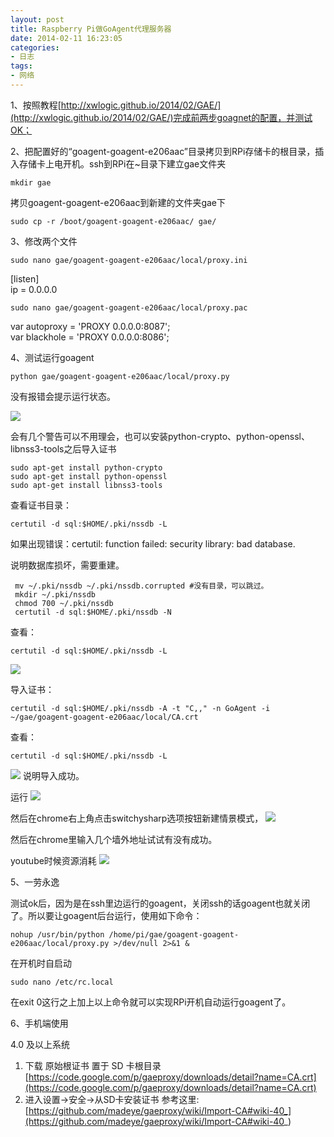 ```yaml
---
layout: post
title: Raspberry Pi做GoAgent代理服务器
date: 2014-02-11 16:23:05
categories:
- 日志
tags:
- 网络
---
```


1、按照教程[http://xwlogic.github.io/2014/02/GAE/](http://xwlogic.github.io/2014/02/GAE/)完成前两步goagnet的配置，并测试OK；

2、把配置好的“goagent-goagent-e206aac”目录拷贝到RPi存储卡的根目录，插入存储卡上电开机。ssh到RPi在~目录下建立gae文件夹

    mkdir gae

拷贝goagent-goagent-e206aac到新建的文件夹gae下

    sudo cp -r /boot/goagent-goagent-e206aac/ gae/

3、修改两个文件

    sudo nano gae/goagent-goagent-e206aac/local/proxy.ini

 [listen]    
ip = 0.0.0.0
    
    sudo nano gae/goagent-goagent-e206aac/local/proxy.pac

var autoproxy = 'PROXY 0.0.0.0:8087';    
var blackhole = 'PROXY 0.0.0.0:8086';

4、测试运行goagent

    python gae/goagent-goagent-e206aac/local/proxy.py

没有报错会提示运行状态。

![](http://i1328.photobucket.com/albums/w532/xwlogic/65E068079898_zpscae335e9.jpg)

会有几个警告可以不用理会，也可以安装python-crypto、python-openssl、libnss3-tools之后导入证书

    sudo apt-get install python-crypto
    sudo apt-get install python-openssl
    sudo apt-get install libnss3-tools

查看证书目录：

    certutil -d sql:$HOME/.pki/nssdb -L

如果出现错误：certutil: function failed: security library: bad database.

说明数据库损坏，需要重建。

     mv ~/.pki/nssdb ~/.pki/nssdb.corrupted #没有目录，可以跳过。
     mkdir ~/.pki/nssdb
     chmod 700 ~/.pki/nssdb
     certutil -d sql:$HOME/.pki/nssdb -N

查看：

    certutil -d sql:$HOME/.pki/nssdb -L

![](http://i1328.photobucket.com/albums/w532/xwlogic/65E068079898_zpsf35bec32.jpg)


导入证书：

    certutil -d sql:$HOME/.pki/nssdb -A -t "C,," -n GoAgent -i ~/gae/goagent-goagent-e206aac/local/CA.crt

查看：

    certutil -d sql:$HOME/.pki/nssdb -L
![](http://i1328.photobucket.com/albums/w532/xwlogic/65E068079898_zps1ea0b5c6.jpg)
说明导入成功。    

运行
![](http://i1328.photobucket.com/albums/w532/xwlogic/65E068079898_zps16177d06.jpg)

然后在chrome右上角点击switchysharp选项按钮新建情景模式，
![](http://i1328.photobucket.com/albums/w532/xwlogic/65E068079898_zpsc37946f2.jpg)

然后在chrome里输入几个墙外地址试试有没有成功。

youtube时候资源消耗
![](http://i1328.photobucket.com/albums/w532/xwlogic/65E068079898_zpsec8d1149.jpg)


5、一劳永逸

测试ok后，因为是在ssh里边运行的goagent，关闭ssh的话goagent也就关闭了。所以要让goagent后台运行，使用如下命令：

    nohup /usr/bin/python /home/pi/gae/goagent-goagent-e206aac/local/proxy.py >/dev/null 2>&1 &

在开机时自启动
    
    sudo nano /etc/rc.local

在exit 0这行之上加上以上命令就可以实现RPi开机自动运行goagent了。

6、手机端使用

4.0 及以上系统    
1. 下载 原始根证书 置于 SD 卡根目录[https://code.google.com/p/gaeproxy/downloads/detail?name=CA.crt](https://code.google.com/p/gaeproxy/downloads/detail?name=CA.crt)
2. 进入设置->安全->从SD卡安装证书
参考这里:[https://github.com/madeye/gaeproxy/wiki/Import-CA#wiki-40_](https://github.com/madeye/gaeproxy/wiki/Import-CA#wiki-40_)

